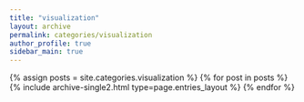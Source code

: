 ```yaml
---
title: "visualization"
layout: archive
permalink: categories/visualization
author_profile: true
sidebar_main: true
---
```


{% assign posts = site.categories.visualization %}
{% for post in posts %} {% include archive-single2.html type=page.entries_layout %} {% endfor %}